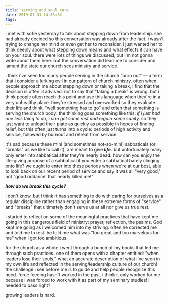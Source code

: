 ```yaml
---
title: serving and soul care
date: 2019-07-31 14:33:52
tags:
---
```

i met with sofie yesterday to talk about stepping down from leadership. she had already decided so this conversation was already after the fact. i wasn't trying to change her mind or even get her to reconsider. i just wanted her to think deeply about what stepping down means and what effects it can have on your soul. there were lots of things we discussed, but i'm not gonna write about them here. but the conversation did lead me to consider and lament the state our church sees ministry and service.

i think i've seen too many people serving in the church "burn out" &mdash; a term that i consider a lurking evil in our pattern of church ministry. often when people approach me about stepping down or taking a break, i find that the decision is often ill advised. not to say that "taking a break" is wrong. but i think people often reach this point and use this language when they're in a very unhealthy place. they're stressed and overworked so they evaluate their life and think, "well something has to go" and often that something is serving the church body. the thinking goes something like this: _if i just had one less thing to do, i can get some rest and regain some sanity._ so they just want to unload their plate as quickly as possible in hopes of finding relief, but this often just turns into a cycle: periods of high activity and service, followed by burnout and retreat from service.

it's sad because these mini (and sometimes not-so-mini) sabbaticals (or "breaks" as we like to call it), are meant to give ***life***. but unfortunately many only enter into sabbatical after they're nearly dead. how can you enjoy the life-giving purpose of a sabbatical if you enter a sabbatical barely clinging onto life? we ought to enter into these periods when we're at our best, able to look back on our recent period of service and say it was all "very good," not "good riddance! that nearly killed me!"

***how do we break this cycle?***

i don't know. but i think it has something to do with caring for ourselves as a regular discipline rather than engaging in these extreme forms of "service" and "breaks" that ultimately don't serve us at all nor give us true rest.

i started to reflect on some of the meaningful practices that have kept me going in this dangerous field of ministry: prayer, reflection, the psalms. God kept me going as i welcomed him into my striving. often he corrected me and told me to rest. he told me what was "too great and too marvelous for me" when i got too ambitious. 

for the church as a whole i went through a bunch of my books that led me through such practices. one of them opens with a chapter entitled: "when leaders lose their souls." what an accurate description of what i've seen in my own life and reflected in the serving/leadership culture of our church! the challenge i see before me is to guide and help people recognize this need. force feeding hasn't worked in the past. i think it only worked for me because i was forced to work with it as part of my seminary studies! i needed to pass right?

growing leaders is hard.
